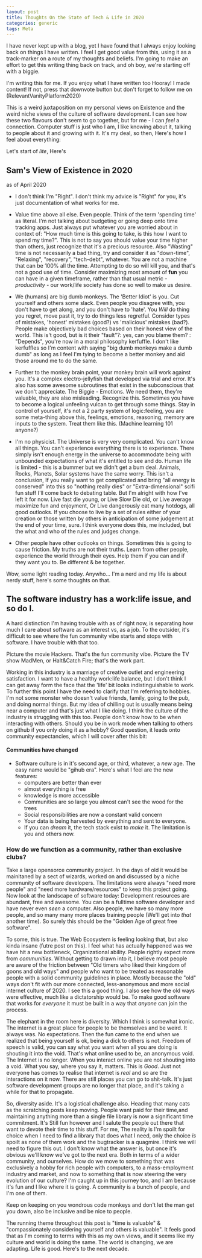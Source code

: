 ```yaml
---
layout: post
title: Thoughts On the State of Tech & Life in 2020
categories: generic
tags: Meta
---
```


I have never kept up with a blog, yet I have found that I always enjoy looking back on things I have written. I feel I get good value from this, using it as a track-marker on a route of my thoughts and beliefs. I'm going to make an effort to get this writing thing back on track, and oh boy, we're starting off with a biggie.

I'm writing this for me. If you enjoy what I have written too Hooray! I made content! If not, press that downvote button but don't forget to follow me on (RelevantVanityPlatform2020)

This is a weird juxtaposition on my personal views on Existence and the weird niche views of the culture of software development. I can see how these two flavours don't seem to go together, but for me - I can *feel* a connection. Computer stuff is just who I am, I like knowing about it, talking to people about it and growing with it. It's my deal, so then, Here's how I feel about everything:

Let's start of _lite_, Here's

## Sam's View of Existence in 2020

as of April 2020

- I don't think I'm "Right". I don't think my advice is "Right" for you, it's just documentation of what works for me.
- Value time above all else. Even people. Think of the term 'spending time' as literal. I'm not talking about budgeting or going deep onto time tracking apps. Just always put whatever you are worried about in context of: "How much time is this going to take, is this how I want to spend my time?". This is not to say you should value your time higher than others, just recognize that it's a precious resource. Also "Wasting" time is not necessarily a bad thing, try and consider it as "down-time", "Relaxing", "recovery", "tech-debt", whatever. You are not a machine that can be 100% all the time. Attempting to do so will kill you, and that's not a good use of time. Consider maximizing most amount of **fun** you can have in a given timeframe, rather than that usual metric - _productivity_ - our work/life society has done so well to make us desire.

- We (humans) are big dumb monkeys. The 'Better Idiot' is you. Cut yourself and others some slack. Even people you disagree with, you don't have to get along, and you don't have to 'hate'. You *Will* do thing you regret, move past it, try to do things less regretful. Consider types of mistakes, 'honest' mistakes (good?) vs 'malicious' mistakes (bad?). People make objectively bad choices based on their honest view of the world. This is't good, but is it their "fault"?: yes, can you blame them? : "Depends", you're now in a moral philosophy kerfuffle. I don't like kerfuffles so I'm content with saying "big dumb monkeys make a dumb dumb" as long as I feel I'm tying to become a better monkey and aid those around me to do the same.

- Further to the monkey brain point, your monkey brain will work against you. It's a complex electro-jellyfish that developed via trial and error. It's also has some awesome subroutines that exist in the subconscious that we don't appreciate. The Biggie - Emotions. We need them, they're valuable, they are also misleading. Recognize this. Sometimes you have to become a logical unfeeling vulcan to get through some things. Stay in control of yourself, it's not a 2 party system of logic:feeling, you are some meta-thing above this, feelings, emotions, reasoning, memory are inputs to the system. Treat them like this. (Machine learning 101 anyone?)

- I'm no physicist. The Universe is very very complicated. You can't know all things. You can't experience everything there is to experience. There simply isn't enough energy in the universe to accommodate being with unbounded expectations of what it's entitled to see and do. Human life is limited - this is a bummer but we didn't get a bum deal. Animals, Rocks, Planets, Solar systems have the same worry. This isn't a conclusion, If you really want to get complicated and bring "all energy is conserved" into this so "nothing really dies" or "Extra-dimensional" scifi fun stuff I'll come back to debating table. But I'm alright with how I've left it for now. Live fast die young, or Live Slow Die old, or Live average maximize fun and enjoyment, Or Live dangerously eat many hotdogs, all good outlooks. If you choose to live by a set of rules either of your creation or those written by others in anticipation of some judgement at the end of your time, sure. I think everyone does this, me included, but the what and who of the rules and judges change.

- Other people have other outlooks on things. Sometimes this is going to cause friction. My truths are not their truths. Learn from other people, experience the world through their eyes. Help them if you can and if they want you to. Be different & be together.

Wow, some light reading today. Anywho... I'm a nerd and my life is about nerdy stuff, here's some thoughts on that.


## The software industry has a work:life issue, and so do I.

A hard distinction I'm having trouble with as of right now, is separating how much I care about software as an interest vs, as a job. To the outsider, it's difficult to see where the fun community vibe starts and stops with software. I have trouble with that too. 

Picture the movie Hackers. That's the fun community vibe. Picture the TV show MadMen, or Halt&Catch Fire; that's the work part. 

Working in this industry is a marriage of creative outlet and engineering satisfaction. I want to have a healthy work:life balance, but I don't think I can get away form the face that the 'life' bit looks indistinguishable to work. To further this point I have the need to clarify that I'm referring to hobbies. I'm not some monster who doesn't value friends, family, going to the pub, and doing normal things. But my idea of chilling out is usually means being near a computer and that's just what I like doing. I think the culture of the industry is struggling with this too. People don't know how to be when interacting with others. Should you be in work mode when talking to others on github if you only doing it as a hobby?  Good question, it leads onto community expectancies, which I will cover after this bit: 

#### Communities have changed

- Software culture is in it's second age, or third, whatever, a *new* age. The easy name would be "gihub era". Here's what I feel are the new features: 
    - computers are better than ever
    - almost everything is free
    - knowledge is more accessible 
    - Communities are so large you almost can't see the wood for the trees
    - Social responsibilities are now a constant valid concern
    - Your data is being harvested by everything and sent to everyone.
    - If you can *dream* it, the tech stack exist to *make* it. The limitation is you and others now.

### How do we function as a community, rather than exclusive clubs?

Take a large opensorce community project. In the days of old it would be mainitaned by a sect of wizards, worked on and discussed by a niche community of software developers. The limitations were always "need more people" and "need more hardware/resources" to keep this project going. 
Now look at the landscape of software today: Development resources are abundant, free and awesome. You can be a fulltime software developer and have never even *seen* a computer. Also people, we have so many more people, and so many many more places training people (We'll get into *that* another time). So surely this should be the "Golden Age of great free software".

To some, this is true. The Web Ecosystem is feeling looking that, but also kinda insane (futre post on this). I feel what has actually happened was we have hit a new bottleneck, Organizational ability. People rightly expect more from *communities*. Without getting to drawn into it, I believe most people are aware of the friction between "Old timers who liked their kingdom of goons and old ways" and people who want to be treated as reasonable people with a solid community guidelines in place. Mostly  because the "old" ways don't fit with our more connected, less-anonymous and more social internet culture of 2020. I see this a good thing. I also see how the old ways were effective, much like a dictatorship would be. To make good software that works for *everyone* it must be built in a way that *anyone* can join the process.

The elephant in the room here is diversity. Which I think is somewhat ironic. The internet is a great place for people to be themselves and be weird. It always was. No expectations. Then the fun came to the end when we realized that being yourself is ok, being a dick to others is not. Freedom of speech is valid, you can say what you want when all you are doing is shouting it into the void. That's what online used to be, an anonymous void. The Internet is no longer. When you interact online you are not shouting into a void. What you say, where you say it, matters. This is *Good*. Just not everyone has comes to realise that internet is *real* and so are the interactions on it now. There are still places you can go to shit-talk. It's just software development groups are no longer that place, and it's taking a while for that to propagate. 

So, diversity aside. It's a logistical challenge also. Heading that many cats as the scratching posts keep moving. People want paid for their time,and maintaining anything more than a single file library is now a significant time commitment. It's Still fun however and I salute the people out there that want to devote their time to this stuff. For me, The reality is I'm spoilt for choice when I need to find a library that does what I need, only the choice *is* spoilt as none of them work and the bugtracker is a quagmire. I think we will need to figure this out. 
I don't know what the answer is, but once it's obvious we'll know we've got to the next era. Both in terms of a wider community, and ourselves. How do we move to something that was exclusively a hobby for rich people with computers, to a mass-employment industry and market, and now to something that is now steering the very evolution of our culture? I'm caught up in this journey too, and I am because it's fun and I like where it is going. A community is a bunch of people, and I'm one of them.

Keep on keeping on you wondrous code monkeys and don't let the man get you down, also be inclusive and be nice to people.

The running theme throughout this post is "time is valuable" & "compassionately considering yourself and others is valuable". It feels good that as I'm coming to terms with this as my own views, and it seems like my culture and world is doing the same. The world is changing, we are adapting. Life is good. Here's to the next decade.